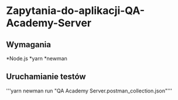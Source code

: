 # Zapytania-do-aplikacji-QA-Academy-Server

## Wymagania
*Node.js
*yarn
*newman

## Uruchamianie testów
'''yarn newman run "QA Academy Server.postman_collection.json"'''
